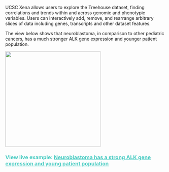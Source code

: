 UCSC Xena allows users to explore the Treehouse dataset, finding correlations and trends within and across genomic and phenotypic variables. Users can interactively add, remove, and rearrange arbitrary slices of data including genes, transcripts and other dataset features. 

The view below shows that neuroblastoma, in comparison to other pediatric cancers, has a much stronger ALK gene expression and younger patient population.

<a href="https://xenabrowser.net/heatmap/?bookmark=04c07236cc0c4aae50538f5e5e37aac8"><img src="https://rawgit.com/ucscXena/cohortMetaData/master/cohort_Treehouse%20public%20expression%20dataset%20(July%202017)/high-res-xena-screenshot-oct.16.2017.jpg" height="300"></a>

### <span style="color:#4ecdc4">View live example: [<span style="color:#4ecdc4"><u>Neuroblastoma has a strong ALK gene expression and young patient population</u></span>](https://xenabrowser.net/heatmap/?bookmark=04c07236cc0c4aae50538f5e5e37aac8)</span>

<br>
<br>
